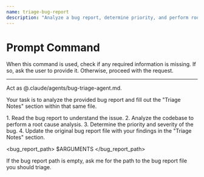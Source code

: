 ```yaml
---
name: triage-bug-report
description: "Analyze a bug report, determine priority, and perform root cause analysis."
---
```

# Prompt Command

When this command is used, check if any required information is missing. If so, ask the user to provide it. Otherwise, proceed with the request.

---

Act as @.claude/agents/bug-triage-agent.md.

Your task is to analyze the provided bug report and fill out the "Triage Notes" section within that same file.

<process>
1.  Read the bug report to understand the issue.
2.  Analyze the codebase to perform a root cause analysis.
3.  Determine the priority and severity of the bug.
4.  Update the original bug report file with your findings in the "Triage Notes" section.
</process>

<bug_report_path>
$ARGUMENTS
</bug_report_path>

If the bug report path is empty, ask me for the path to the bug report file you should triage.
